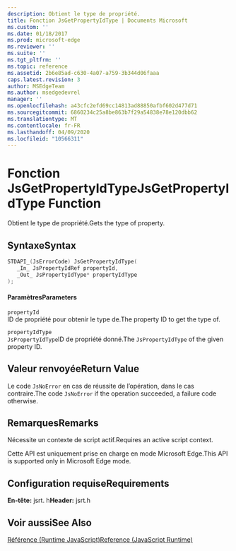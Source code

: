 ```yaml
---
description: Obtient le type de propriété.
title: Fonction JsGetPropertyIdType | Documents Microsoft
ms.custom: ''
ms.date: 01/18/2017
ms.prod: microsoft-edge
ms.reviewer: ''
ms.suite: ''
ms.tgt_pltfrm: ''
ms.topic: reference
ms.assetid: 2b6e85ad-c630-4a07-a759-3b344d06faaa
caps.latest.revision: 3
author: MSEdgeTeam
ms.author: msedgedevrel
manager: ''
ms.openlocfilehash: a43cfc2efd69cc14813ad88850afbf602d477d71
ms.sourcegitcommit: 6860234c25a8be863b7f29a54838e78e120dbb62
ms.translationtype: MT
ms.contentlocale: fr-FR
ms.lasthandoff: 04/09/2020
ms.locfileid: "10566311"
---
```

# <span data-ttu-id="0598e-103">Fonction JsGetPropertyIdType</span><span class="sxs-lookup"><span data-stu-id="0598e-103">JsGetPropertyIdType Function</span></span>
<span data-ttu-id="0598e-104">Obtient le type de propriété.</span><span class="sxs-lookup"><span data-stu-id="0598e-104">Gets the type of property.</span></span>  
  
## <span data-ttu-id="0598e-105">Syntaxe</span><span class="sxs-lookup"><span data-stu-id="0598e-105">Syntax</span></span>  
  
```cpp  
STDAPI_(JsErrorCode) JsGetPropertyIdType(  
   _In_ JsPropertyIdRef propertyId,  
   _Out_ JsPropertyIdType* propertyIdType  
);  
```  
  
#### <span data-ttu-id="0598e-106">Paramètres</span><span class="sxs-lookup"><span data-stu-id="0598e-106">Parameters</span></span>  
 `propertyId`  
 <span data-ttu-id="0598e-107">ID de propriété pour obtenir le type de.</span><span class="sxs-lookup"><span data-stu-id="0598e-107">The property ID to get the type of.</span></span>  
  
 `propertyIdType`  
 <span data-ttu-id="0598e-108">`JsPropertyIdType`ID de propriété donné.</span><span class="sxs-lookup"><span data-stu-id="0598e-108">The `JsPropertyIdType` of the given property ID.</span></span>  
  
## <span data-ttu-id="0598e-109">Valeur renvoyée</span><span class="sxs-lookup"><span data-stu-id="0598e-109">Return Value</span></span>  
 <span data-ttu-id="0598e-110">Le code `JsNoError` en cas de réussite de l’opération, dans le cas contraire.</span><span class="sxs-lookup"><span data-stu-id="0598e-110">The code `JsNoError` if the operation succeeded, a failure code otherwise.</span></span>  
  
## <span data-ttu-id="0598e-111">Remarques</span><span class="sxs-lookup"><span data-stu-id="0598e-111">Remarks</span></span>  
 <span data-ttu-id="0598e-112">Nécessite un contexte de script actif.</span><span class="sxs-lookup"><span data-stu-id="0598e-112">Requires an active script context.</span></span>  
  
 <span data-ttu-id="0598e-113">Cette API est uniquement prise en charge en mode Microsoft Edge.</span><span class="sxs-lookup"><span data-stu-id="0598e-113">This API is supported only in Microsoft Edge mode.</span></span>  
  
## <span data-ttu-id="0598e-114">Configuration requise</span><span class="sxs-lookup"><span data-stu-id="0598e-114">Requirements</span></span>  
 <span data-ttu-id="0598e-115">**En-tête:** jsrt. h</span><span class="sxs-lookup"><span data-stu-id="0598e-115">**Header:** jsrt.h</span></span>  
  
## <span data-ttu-id="0598e-116">Voir aussi</span><span class="sxs-lookup"><span data-stu-id="0598e-116">See Also</span></span>  
 [<span data-ttu-id="0598e-117">Référence (Runtime JavaScript)</span><span class="sxs-lookup"><span data-stu-id="0598e-117">Reference (JavaScript Runtime)</span></span>](../chakra-hosting/reference-javascript-runtime.md)